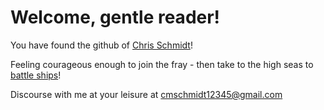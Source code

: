<h1>Welcome, gentle reader!</h1>

You have found the github of [Chris Schmidt](https://www.linkedin.com/in/christopher-schmidt-251791149)!

Feeling courageous enough to join the fray - then take to the high seas to [battle ships](https://github.com/GamingViking/CSharpBattleship)!

Discourse with me at your leisure at cmschmidt12345@gmail.com

